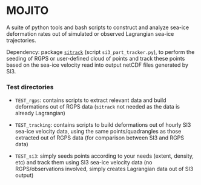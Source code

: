 # MOJITO

A suite of python tools and bash scripts to construct and analyze sea-ice deformation rates out of simulated or observed Lagrangian sea-ice trajectories.

Dependency:  package [`sitrack`]() (script `si3_part_tracker.py`), to perform the seeding of RGPS or user-defined cloud of points and track these points based on the sea-ice velocity read into output netCDF files generated by SI3.


### Test directories

* `TEST_rgps`: contains scripts to extract relevant data and build deformations out of RGPS data (`sitrack` not needed as the data is already Lagrangian)

* `TEST_tracking`: contains scripts to build deformations out of hourly SI3 sea-ice velocity data, using the same points/quadrangles as those extracted out of RGPS data (for comparison between SI3 and RGPS data)

* `TEST_si3`: simply seeds points according to your needs (extent, density, etc) and track them using SI3 sea-ice velocity data (no RGPS/observations involved, simply creates Lagrangian data out of SI3 output)
